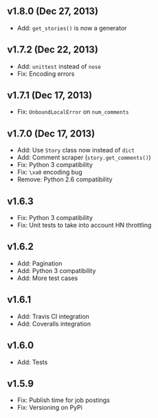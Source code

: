 ## v1.8.0 (Dec 27, 2013)

- Add: `get_stories()` is now a generator

## v1.7.2 (Dec 22, 2013)

- Add: `unittest` instead of `nose`
- Fix: Encoding errors

## v1.7.1 (Dec 17, 2013)

- Fix: `UnboundLocalError` on `num_comments`

## v1.7.0 (Dec 17, 2013)

- Add: Use `Story` class now instead of `dict`
- Add: Comment scraper (`story.get_comments()`)
- Fix: Python 3 compatibility
- Fix: `\xa0` encoding bug
- Remove: Python 2.6 compatibility

## v1.6.3

- Fix: Python 3 compatibility
- Fix: Unit tests to take into account HN throttling

## v1.6.2

- Add: Pagination
- Add: Python 3 compatibility
- Add: More test cases

## v1.6.1

- Add: Travis CI integration
- Add: Coveralls integration

## v1.6.0

- Add: Tests

## v1.5.9

- Fix: Publish time for job postings
- Fix: Versioning on PyPi